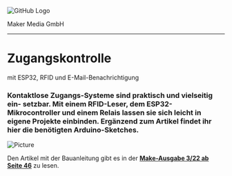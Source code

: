 ![GitHub Logo](http://www.heise.de/make/icons/make_logo.png)

Maker Media GmbH
*** 

# Zugangskontrolle
mit ESP32, RFID und E-Mail-Benachrichtigung

### Kontaktlose Zugangs-Systeme sind praktisch und vielseitig ein- setzbar. Mit einem RFID-Leser, dem ESP32-Mikrocontroller und einem Relais lassen sie sich leicht in eigene Projekte einbinden. Ergänzend zum Artikel findet ihr hier die benötigten Arduino-Sketches.

![Picture](https://github.com/MakeMagazinDE/Mausefalle/blob/main/rfid_banner.jpg)

Den Artikel mit der Bauanleitung gibt es in der **[Make-Ausgabe 3/22 ab Seite 46](https://www.heise.de/select/make/2022/3/2211713103126463800)** zu lesen.
